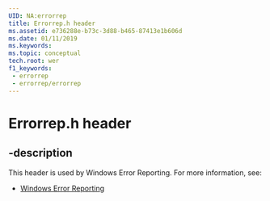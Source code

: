 ```yaml
---
UID: NA:errorrep
title: Errorrep.h header
ms.assetid: e736288e-b73c-3d88-b465-87413e1b606d
ms.date: 01/11/2019
ms.keywords: 
ms.topic: conceptual
tech.root: wer
f1_keywords:
 - errorrep
 - errorrep/errorrep
---
```


# Errorrep.h header


## -description

This header is used by Windows Error Reporting. For more information, see:

- [Windows Error Reporting](../_wer/index.md)

